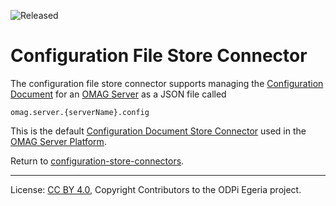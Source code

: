 <!-- SPDX-License-Identifier: CC-BY-4.0 -->
<!-- Copyright Contributors to the ODPi Egeria project. -->

![Released](../../../../../open-metadata-publication/website/images/egeria-content-status-released.png#pagewidth)

# Configuration File Store Connector

The configuration file store connector supports managing the
[Configuration Document](../../../../admin-services/docs/concepts/configuration-document.md) for an
[OMAG Server](../../../../admin-services/docs/concepts/omag-server.md) as a JSON file
called

```
omag.server.{serverName}.config
```

This is the default
[Configuration Document Store Connector](../../../../admin-services/docs/concepts/configuration-document-store-connector.md)
used in the [OMAG Server Platform](../../../../admin-services/docs/concepts/omag-server-platform.md).


Return to [configuration-store-connectors](..).

----
License: [CC BY 4.0](https://creativecommons.org/licenses/by/4.0/),
Copyright Contributors to the ODPi Egeria project.
